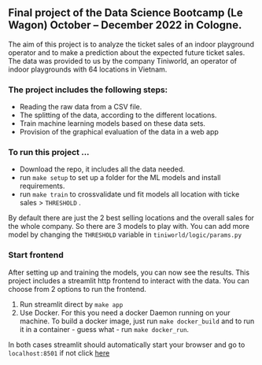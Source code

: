 ## Final project of the Data Science Bootcamp (Le Wagon) October – December 2022 in Cologne.

The aim of this project is to analyze the ticket sales of an indoor playground operator and to make a prediction about the expected future ticket sales. The data was provided to us by the company Tiniworld, an operator of indoor playgrounds with 64 locations in Vietnam.

### The project includes the following steps:
-	Reading the raw data from a CSV file.
-	The splitting of the data, according to the different locations.
-	Train machine learning models based on these data sets.
-	Provision of the graphical evaluation of the data in a web app

### To run this project ...
- Download the repo, it includes all the data needed.
- run `make setup` to set up a folder for the ML models and install requirements.
- run `make train` to crossvalidate und fit models all location with ticke sales > `THRESHOLD` .


By default there are just the 2 best selling locations and the overall sales for the whole company. So there are 3 models to play with.
You can add more model by changing the `THRESHOLD` variable in `tiniworld/logic/params.py`

### Start frontend
After setting up and training the models, you can now see the results.
This project includes a streamlit http frontend to interact with the data.
You can choose from 2 options to run the frontend.

1.  Run streamlit direct by `make app`
2.  Use Docker. For this you need a docker Daemon running on your machine. To build a docker image, just run `make docker_build` and to run it in a container - guess what - run `make docker_run`.

In both cases streamlit should automatically start your browser and go to `localhost:8501` if not click [here](http://localhost:8501)
